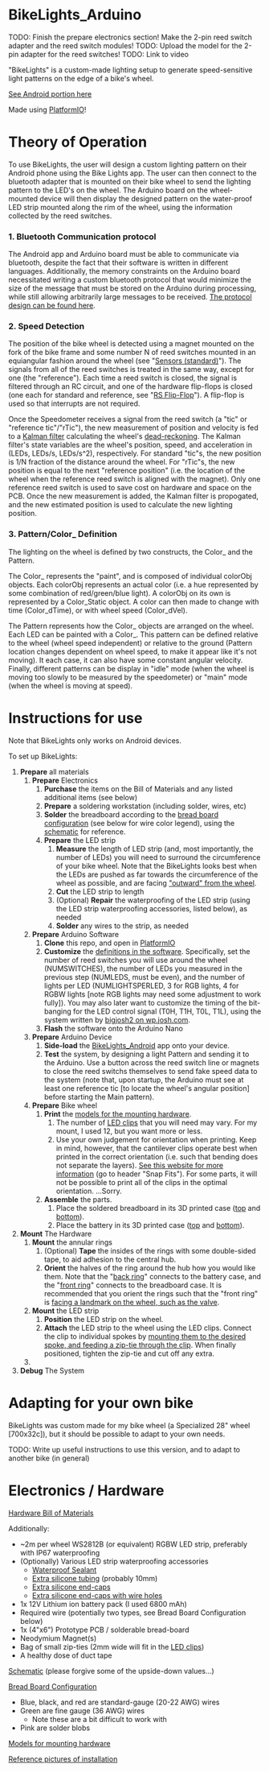 # BikeLights_Arduino

TODO: Finish the prepare electronics section!  Make the 2-pin reed switch adapter and the reed switch modules!
TODO: Upload the model for the 2-pin adapter for the reed switches!
TODO:  Link to video

"BikeLights" is a custom-made lighting setup to generate speed-sensitive light patterns on the edge of a bike's wheel.

[See Android portion here](https://github.com/samuelgbrown/BikeLights_Android)

Made using [PlatformIO](https://platformio.org/)!



# Theory of Operation
To use BikeLights, the user will design a custom lighting pattern on their Android phone using the Bike Lights app.  The user can then connect to the bluetooth adapter that is mounted on their bike wheel to send the lighting pattern to the LED's on the wheel.  The Arduino board on the wheel-mounted device will then display the designed pattern on the water-proof LED strip mounted along the rim of the wheel, using the information collected by the reed switches.

### 1. Bluetooth Communication protocol
The Android app and Arduino board must be able to communicate via bluetooth, despite the fact that their software is written in different languages.  Additionally, the memory constraints on the Arduino board necessitated writing a custom bluetooth protocol that would minimize the size of the message that must be stored on the Arduino during processing, while still allowing arbitrarily large messages to be received.  [The protocol design can be found here](https://github.com/samuelgbrown/BikeLights_Arduino/blob/master/bluetooth_protocol.txt).

### 2. Speed Detection
The position of the bike wheel is detected using a magnet mounted on the fork of the bike frame and some number N of reed switches mounted in an equiangular fashion around the wheel (see "[Sensors (standard)](https://github.com/samuelgbrown/BikeLights_Arduino/blob/master/Bike_Lights_refined_schem.png)").  The signals from all of the reed switches is treated in the same way, except for one (the "reference").  Each time a reed switch is closed, the signal is filtered through an RC circuit, and one of the hardware flip-flops is closed (one each for standard and reference, see "[RS Flip-Flop](https://github.com/samuelgbrown/BikeLights_Arduino/blob/master/Bike_Lights_refined_schem.png)").  A flip-flop is used so that interrupts are not required.

Once the Speedometer receives a signal from the reed switch (a "tic" or "reference tic"/"rTic"), the new measurement of position and velocity is fed to a [Kalman filter](https://en.wikipedia.org/wiki/Kalman_filter) calculating the wheel's [dead-reckoning](https://en.wikipedia.org/wiki/Dead_reckoning).  The Kalman filter's state variables are the wheel's position, speed, and acceleration in (LEDs, LEDs/s, LEDs/s^2), respectively.  For standard "tic"s, the new position is 1/N fraction of the distance around the wheel.  For "rTic"s, the new position is equal to the next "reference position" (i.e. the location of the wheel when the reference reed switch is aligned with the magnet).  Only one reference reed switch is used to save cost on hardware and space on the PCB.  Once the new measurement is added, the Kalman filter is propogated, and the new estimated position is used to calculate the new lighting position.

### 3. Pattern/Color_ Definition
The lighting on the wheel is defined by two constructs, the Color_ and the Pattern.

The Color_ represents the "paint", and is composed of individual colorObj objects.  Each colorObj represents an actual color (i.e. a hue represented by some combination of red/green/blue light).  A colorObj on its own is represented by a Color_Static object.  A color can then made to change with time (Color_dTime), or with wheel speed (Color_dVel).

The Pattern represents how the Color_ objects are arranged on the wheel.  Each LED can be painted with a Color_.  This pattern can be defined relative to the wheel (wheel speed independent) or relative to the ground (Pattern location changes dependent on wheel speed, to make it appear like it's not moving).  It each case, it can also have some constant angular velocity.  Finally, different patterns can be display in "idle" mode (when the wheel is moving too slowly to be measured by the speedometer) or "main" mode (when the wheel is moving at speed).

# Instructions for use
Note that BikeLights only works on Android devices.

To set up BikeLights:
1. **Prepare** all materials
    1. **Prepare** Electronics
        1. **Purchase** the items on the Bill of Materials and any listed additional items (see below)
        2. **Prepare** a soldering workstation (including solder, wires, etc)
        3. **Solder** the breadboard according to the [bread board configuration](https://github.com/samuelgbrown/BikeLights_Arduino/blob/master/Bike_Lights_refined_bb.png) (see below for wire color legend), using the [schematic](https://github.com/samuelgbrown/BikeLights_Arduino/blob/master/Bike_Lights_refined_schem.png) for reference.
        4. **Prepare** the LED strip
            1. **Measure** the length of LED strip (and, most importantly, the number of LEDs) you will need to surround the circumference of your bike wheel.  Note that the BikeLights looks best when the LEDs are pushed as far towards the circumference of the wheel as possible, and are facing ["outward" from the wheel](https://github.com/samuelgbrown/BikeLights_Arduino/blob/master/pics/Reed%20Switch%20Positioning.jpg).
            2. **Cut** the LED strip to length
            3. (Optional) **Repair** the waterproofing of the LED strip (using the LED strip waterproofing accessories, listed below), as needed
            4. **Solder** any wires to the strip, as needed
    2. **Prepare** Arduino Software
        1. **Clone** this repo, and open in [PlatformIO](https://platformio.org/)
        2. **Customize** the [definitions in the software](https://github.com/samuelgbrown/BikeLights_Arduino/blob/master/include/Definitions.h#L65).  Specifically, set the number of reed switches you will use around the wheel (NUMSWITCHES), the number of LEDs you measured in the previous step (NUMLEDS, must be even), and the number of lights per LED (NUMLIGHTSPERLED, 3 for RGB lights, 4 for RGBW lights [note RGB lights may need some adjustment to work fully]).  You may also later want to customize the timing of the bit-banging for the LED control signal (T0H, T1H, T0L, T1L), using the system written by [bigjosh2 on wp.josh.com](https://wp.josh.com/2014/05/13/ws2812-neopixels-are-not-so-finicky-once-you-get-to-know-them/).
        3. **Flash** the software onto the Arduino Nano
    3. **Prepare** Arduino Device
        1. **Side-load** the [BikeLights_Android](https://github.com/samuelgbrown/BikeLights_Android) app onto your device.
        2. **Test** the system, by designing a light Pattern and sending it to the Arduino.  Use a button across the reed switch line or magnets to close the reed switchs themselves to send fake speed data to the system (note that, upon startup, the Arduino must see at least one reference tic [to locate the wheel's angular position] before starting the Main pattern).
    4. **Prepare** Bike wheel
        1. **Print** the [models for the mounting hardware](https://github.com/samuelgbrown/BikeLights_Arduino/tree/master/models).
            1. The number of [LED clips](https://github.com/samuelgbrown/BikeLights_Arduino/blob/master/models/Bike_Lights-LED_Strip_Clamp_Friction.stl) that you will need may vary.  For my mount, I used 12, but you want more or less.
            2. Use your own judgement for orientation when printing.  Keep in mind, however, that the cantilever clips operate best when printed in the correct orientation (i.e. such that bending does not separate the layers).  [See this website for more information](https://markforged.com/resources/blog/joinery-onyx) (go to header "Snap Fits").  For some parts, it will not be possible to print all of the clips in the optimal orientation.  ...Sorry.
        3. **Assemble** the parts.
            1. Place the soldered breadboard in its 3D printed case ([top](https://github.com/samuelgbrown/BikeLights_Arduino/tree/master/models/Bike_Lights_Case_Top_New_Final.stl) and [bottom](https://github.com/samuelgbrown/BikeLights_Arduino/tree/master/models/Bike_Lights_Case_Bottom_New_Final.stl)).
            2. Place the battery in its 3D printed case ([top](https://github.com/samuelgbrown/BikeLights_Arduino/tree/master/models/Bike_Lights_Battery_Case_Top_Final.stl) and [bottom](https://github.com/samuelgbrown/BikeLights_Arduino/tree/master/models/Bike_Lights_Battery_Case_Bottom_Final.stl)).
2. **Mount** The Hardware
    1. **Mount** the annular rings
        1. (Optional) **Tape** the insides of the rings with some double-sided tape, to aid adhesion to the central hub.
        2. **Orient** the halves of the ring around the hub how you would like them.  Note that the "[back ring](https://github.com/samuelgbrown/BikeLights_Arduino/blob/master/models/Bike_Lights-Annular_Ring_Back_Final.stl)" connects to the battery case, and the "[front ring](https://github.com/samuelgbrown/BikeLights_Arduino/blob/master/models/Bike_Lights-Annular_Ring_Front_Final.stl)" connects to the breadboard case.  It is recommended that you orient the rings such that the "front ring" is [facing a landmark on the wheel, such as the valve](https://github.com/samuelgbrown/BikeLights_Arduino/blob/master/pics/Main%20Case%202.jpg).
    2. **Mount** the LED strip
        1. **Position** the LED strip on the wheel.
        2. **Attach** the LED strip to the wheel using the LED clips.  Connect the clip to individual spokes by [mounting them to the desired spoke, and feeding a zip-tie through the clip](https://github.com/samuelgbrown/BikeLights_Arduino/blob/readme/pics/Magnet.jpg).  When finally positioned, tighten the zip-tie and cut off any extra.
    3. 
4. **Debug** The System
        

# Adapting for your own bike
BikeLights was custom made for my bike wheel (a Specialized 28" wheel [700x32c]), but it should be possible to adapt to your own needs. 

TODO: Write up useful instructions to use this version, and to adapt to another bike (in general)

# Electronics / Hardware
[Hardware Bill of Materials](https://htmlpreview.github.io/?https://github.com/samuelgbrown/BikeLights_Arduino/blob/master/Bike_Lights_refined_bom.html)

Additionally:
  * ~2m per wheel WS2812B (or equivalent) RGBW LED strip, preferably with IP67 waterproofing
  * (Optionally) Various LED strip waterproofing accessories
      * [Waterproof Sealant](https://www.superbrightleds.com/moreinfo/adhesives/wfls-gl1oz-1-oz-waterproof-sealant-tube/861/2135/)
      * [Extra silicone tubing](https://www.superbrightleds.com/moreinfo/waterproofing/st10-10mm-silicone-tubing/869/2142/) (probably 10mm)
      * [Extra silicone end-caps](https://www.superbrightleds.com/moreinfo/waterproofing/10mm-silicone-end-cap/864/2138/)
      * [Extra silicone end-caps with wire holes](https://www.superbrightleds.com/moreinfo/waterproofing/10mm-silicone-end-cap-4-holes/866/2140/)
  * 1x 12V Lithium ion battery pack (I used 6800 mAh)
  * Required wire (potentially two types, see Bread Board Configuration below)
  * 1x (4"x6") Prototype PCB / solderable bread-board
  * Neodymium Magnet(s)
  * Bag of small zip-ties (2mm wide will fit in the [LED clips](https://github.com/samuelgbrown/BikeLights_Arduino/blob/master/models/Bike_Lights-LED_Strip_Clamp_Friction.stl))
  * A healthy dose of duct tape


[Schematic](https://github.com/samuelgbrown/BikeLights_Arduino/blob/master/Bike_Lights_refined_schem.png) (please forgive some of the upside-down values...)


[Bread Board Configuration](https://github.com/samuelgbrown/BikeLights_Arduino/blob/master/Bike_Lights_refined_bb.png)
  * Blue, black, and red are standard-gauge (20-22 AWG) wires
  * Green are fine gauge (36 AWG) wires
    * Note these are a bit difficult to work with
  * Pink are solder blobs


[Models for mounting hardware](https://github.com/samuelgbrown/BikeLights_Arduino/tree/master/models)


[Reference pictures of installation](https://github.com/samuelgbrown/BikeLights_Arduino/tree/master/pics)
